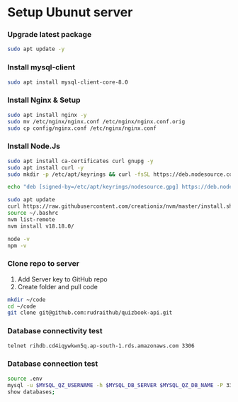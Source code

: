 # Setup Ubunut server


### Upgrade latest package
```sh
sudo apt update -y
```

### Install mysql-client
```sh
sudo apt install mysql-client-core-8.0
```

### Install Nginx & Setup
```sh
sudo apt install nginx -y
sudo mv /etc/nginx/nginx.conf /etc/nginx/nginx.conf.orig
sudo cp config/nginx.conf /etc/nginx/nginx.conf
```

### Install Node.Js
```sh
sudo apt install ca-certificates curl gnupg -y
sudo apt install curl -y
sudo mkdir -p /etc/apt/keyrings && curl -fsSL https://deb.nodesource.com/gpgkey/nodesource-repo.gpg.key | sudo gpg --dearmor -o /etc/apt/keyrings/nodesource.gpg

echo "deb [signed-by=/etc/apt/keyrings/nodesource.gpg] https://deb.nodesource.com/node_21.x nodistro main" | sudo tee /etc/apt/sources.list.d/nodesource.list

sudo apt update
curl https://raw.githubusercontent.com/creationix/nvm/master/install.sh | bash
source ~/.bashrc
nvm list-remote
nvm install v18.18.0/

node -v
npm -v
```

### Clone repo to server
1. Add Server key to GitHub repo
2. Create folder and pull code

```sh
mkdir ~/code
cd ~/code
git clone git@github.com:rudraithub/quizbook-api.git
```


### Database connectivity test
```sh
telnet rihdb.cd4iqywkwn5q.ap-south-1.rds.amazonaws.com 3306
```

### Database connection test
```sh
source .env
mysql -u $MYSQL_QZ_USERNAME -h $MYSQL_DB_SERVER $MYSQL_QZ_DB_NAME -P 3306 -p$MYSQL_QZ_PASSWORD
show databases;
```

